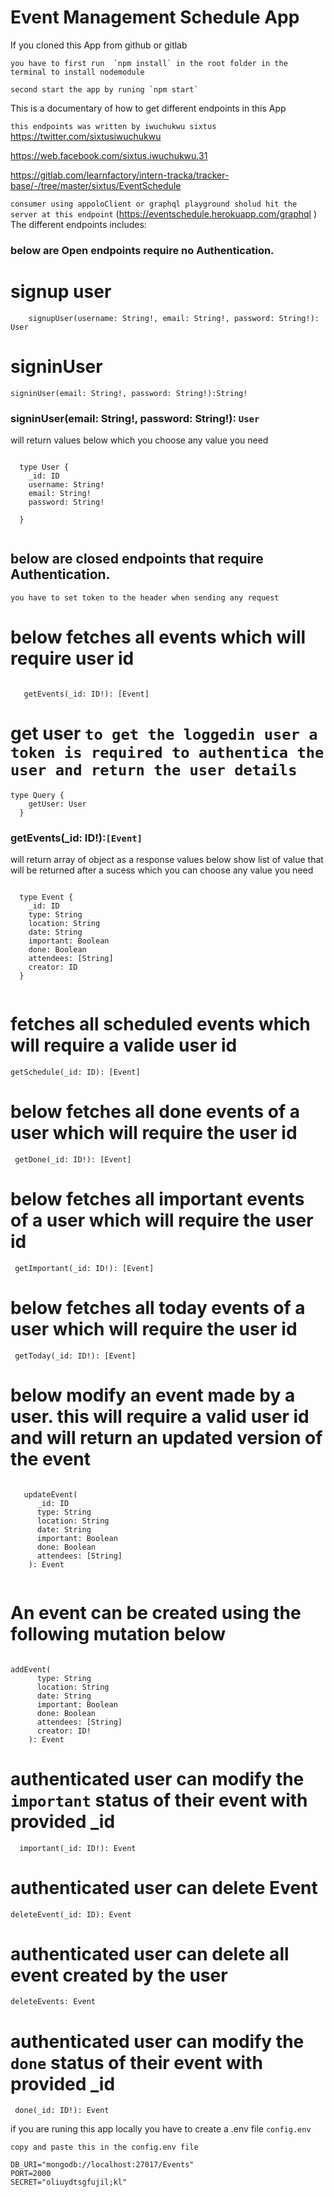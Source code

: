 # Event Management Schedule App

If you cloned this App from github or gitlab

```
you have to first run  `npm install` in the root folder in the terminal to install nodemodule

```

```
second start the app by runing `npm start`

```

This is a documentary of how to get different endpoints in this App

`this endpoints was written by iwuchukwu sixtus`
https://twitter.com/sixtusiwuchukwu

https://web.facebook.com/sixtus.iwuchukwu.31

https://gitlab.com/learnfactory/intern-tracka/tracker-base/-/tree/master/sixtus/EventSchedule

`consumer using appoloClient or graphql playground sholud hit the server at this endpoint` (https://eventschedule.herokuapp.com/graphql )
The different endpoints includes:

### below are Open endpoints require no Authentication.

# signup user

```
    signupUser(username: String!, email: String!, password: String!): User

```

# signinUser

```
signinUser(email: String!, password: String!):String!

```

### signinUser(email: String!, password: String!): `User`

will return values below which you choose any value you need

```

  type User {
    _id: ID
    username: String!
    email: String!
    password: String!

  }


```

## below are closed endpoints that require Authentication.

`you have to set token to the header when sending any request`

# below fetches all events which will require user id

```

   getEvents(_id: ID!): [Event]

```

# get user `to get the loggedin user a token is required to authentica the user and return the user details`

```
type Query {
    getUser: User
  }

```

### getEvents(\_id: ID!):`[Event]`

will return array of object as a response values below show list of value that will be returned after a sucess which you can choose any value you need

```

  type Event {
    _id: ID
    type: String
    location: String
    date: String
    important: Boolean
    done: Boolean
    attendees: [String]
    creator: ID
  }


```

# fetches all scheduled events which will require a valide user id

```
getSchedule(_id: ID): [Event]

```

# below fetches all done events of a user which will require the user id

```
 getDone(_id: ID!): [Event]

```

# below fetches all important events of a user which will require the user id

```
 getImportant(_id: ID!): [Event]

```

# below fetches all today events of a user which will require the user id

```
 getToday(_id: ID!): [Event]

```

# below modify an event made by a user. this will require a valid user id and will return an updated version of the event

```

   updateEvent(
      _id: ID
      type: String
      location: String
      date: String
      important: Boolean
      done: Boolean
      attendees: [String]
    ): Event


```

# An event can be created using the following mutation below

```

addEvent(
      type: String
      location: String
      date: String
      important: Boolean
      done: Boolean
      attendees: [String]
      creator: ID!
    ): Event

```

# authenticated user can modify the `important` status of their event with provided \_id

```
  important(_id: ID!): Event

```

# authenticated user can delete Event

```
deleteEvent(_id: ID): Event

```

# authenticated user can delete all event created by the user

```
deleteEvents: Event

```

# authenticated user can modify the `done` status of their event with provided \_id

```
 done(_id: ID!): Event

```

if you are runing this app locally you have to create a .env file `config.env`

`copy and paste this in the config.env file`

```
DB_URI="mongodb://localhost:27017/Events"
PORT=2000
SECRET="oliuydtsgfujil;kl"

```
